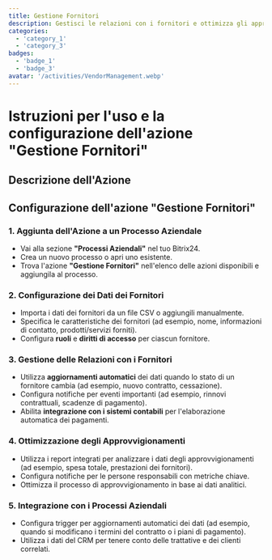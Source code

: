 ```yaml
---
title: Gestione Fornitori
description: Gestisci le relazioni con i fornitori e ottimizza gli approvvigionamenti.
categories: 
  - 'category_1'
  - 'category_3'
badges: 
  - 'badge_1'
  - 'badge_3'
avatar: '/activities/VendorManagement.webp'
---
```


# Istruzioni per l'uso e la configurazione dell'azione "Gestione Fornitori"

## Descrizione dell'Azione

## **Configurazione dell'azione "Gestione Fornitori"**

### 1. Aggiunta dell'Azione a un Processo Aziendale
- Vai alla sezione **"Processi Aziendali"** nel tuo Bitrix24.
- Crea un nuovo processo o apri uno esistente.
- Trova l'azione **"Gestione Fornitori"** nell'elenco delle azioni disponibili e aggiungila al processo.

### 2. Configurazione dei Dati dei Fornitori
- Importa i dati dei fornitori da un file CSV o aggiungili manualmente.
- Specifica le caratteristiche dei fornitori (ad esempio, nome, informazioni di contatto, prodotti/servizi forniti).
- Configura **ruoli** e **diritti di accesso** per ciascun fornitore.

### 3. Gestione delle Relazioni con i Fornitori
- Utilizza **aggiornamenti automatici** dei dati quando lo stato di un fornitore cambia (ad esempio, nuovo contratto, cessazione).
- Configura notifiche per eventi importanti (ad esempio, rinnovi contrattuali, scadenze di pagamento).
- Abilita **integrazione con i sistemi contabili** per l'elaborazione automatica dei pagamenti.

### 4. Ottimizzazione degli Approvvigionamenti
- Utilizza i report integrati per analizzare i dati degli approvvigionamenti (ad esempio, spesa totale, prestazioni dei fornitori).
- Configura notifiche per le persone responsabili con metriche chiave.
- Ottimizza il processo di approvvigionamento in base ai dati analitici.

### 5. Integrazione con i Processi Aziendali
- Configura trigger per aggiornamenti automatici dei dati (ad esempio, quando si modificano i termini del contratto o i piani di pagamento).
- Utilizza i dati del CRM per tenere conto delle trattative e dei clienti correlati.
